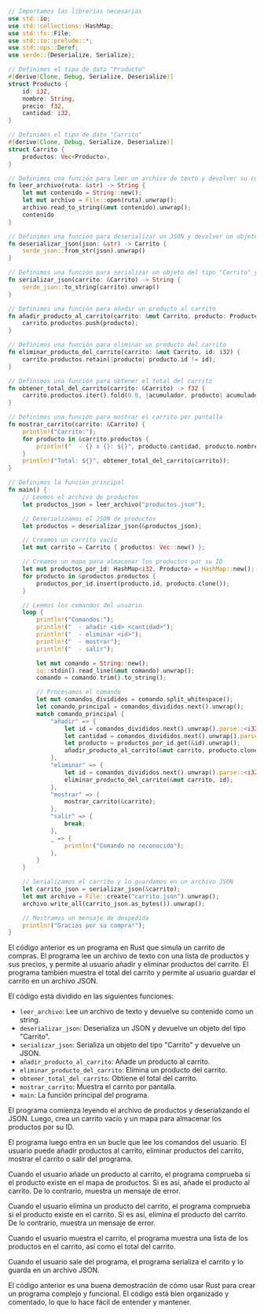 ```rust
// Importamos las librerías necesarias
use std::io;
use std::collections::HashMap;
use std::fs::File;
use std::io::prelude::*;
use std::ops::Deref;
use serde::{Deserialize, Serialize};

// Definimos el tipo de dato "Producto"
#[derive(Clone, Debug, Serialize, Deserialize)]
struct Producto {
    id: i32,
    nombre: String,
    precio: f32,
    cantidad: i32,
}

// Definimos el tipo de dato "Carrito"
#[derive(Clone, Debug, Serialize, Deserialize)]
struct Carrito {
    productos: Vec<Producto>,
}

// Definimos una función para leer un archivo de texto y devolver su contenido como un string
fn leer_archivo(ruta: &str) -> String {
    let mut contenido = String::new();
    let mut archivo = File::open(ruta).unwrap();
    archivo.read_to_string(&mut contenido).unwrap();
    contenido
}

// Definimos una función para deserializar un JSON y devolver un objeto del tipo "Carrito"
fn deserializar_json(json: &str) -> Carrito {
    serde_json::from_str(json).unwrap()
}

// Definimos una función para serializar un objeto del tipo "Carrito" y devolver un JSON
fn serializar_json(carrito: &Carrito) -> String {
    serde_json::to_string(carrito).unwrap()
}

// Definimos una función para añadir un producto al carrito
fn añadir_producto_al_carrito(carrito: &mut Carrito, producto: Producto) {
    carrito.productos.push(producto);
}

// Definimos una función para eliminar un producto del carrito
fn eliminar_producto_del_carrito(carrito: &mut Carrito, id: i32) {
    carrito.productos.retain(|producto| producto.id != id);
}

// Definimos una función para obtener el total del carrito
fn obtener_total_del_carrito(carrito: &Carrito) -> f32 {
    carrito.productos.iter().fold(0.0, |acumulador, producto| acumulador + producto.precio * producto.cantidad as f32)
}

// Definimos una función para mostrar el carrito por pantalla
fn mostrar_carrito(carrito: &Carrito) {
    println!("Carrito:");
    for producto in &carrito.productos {
        println!("  - {} x {}: ${}", producto.cantidad, producto.nombre, producto.precio * producto.cantidad as f32);
    }
    println!("Total: ${}", obtener_total_del_carrito(carrito));
}

// Definimos la función principal
fn main() {
    // Leemos el archivo de productos
    let productos_json = leer_archivo("productos.json");

    // Deserializamos el JSON de productos
    let productos = deserializar_json(&productos_json);

    // Creamos un carrito vacío
    let mut carrito = Carrito { productos: Vec::new() };

    // Creamos un mapa para almacenar los productos por su ID
    let mut productos_por_id: HashMap<i32, Producto> = HashMap::new();
    for producto in &productos.productos {
        productos_por_id.insert(producto.id, producto.clone());
    }

    // Leemos los comandos del usuario
    loop {
        println!("Comandos:");
        println!("  - añadir <id> <cantidad>");
        println!("  - eliminar <id>");
        println!("  - mostrar");
        println!("  - salir");

        let mut comando = String::new();
        io::stdin().read_line(&mut comando).unwrap();
        comando = comando.trim().to_string();

        // Procesamos el comando
        let mut comandos_divididos = comando.split_whitespace();
        let comando_principal = comandos_divididos.next().unwrap();
        match comando_principal {
            "añadir" => {
                let id = comandos_divididos.next().unwrap().parse::<i32>().unwrap();
                let cantidad = comandos_divididos.next().unwrap().parse::<i32>().unwrap();
                let producto = productos_por_id.get(&id).unwrap();
                añadir_producto_al_carrito(&mut carrito, producto.clone());
            },
            "eliminar" => {
                let id = comandos_divididos.next().unwrap().parse::<i32>().unwrap();
                eliminar_producto_del_carrito(&mut carrito, id);
            },
            "mostrar" => {
                mostrar_carrito(&carrito);
            },
            "salir" => {
                break;
            },
            _ => {
                println!("Comando no reconocido");
            },
        }
    }

    // Serializamos el carrito y lo guardamos en un archivo JSON
    let carrito_json = serializar_json(&carrito);
    let mut archivo = File::create("carrito.json").unwrap();
    archivo.write_all(carrito_json.as_bytes()).unwrap();

    // Mostramos un mensaje de despedida
    println!("Gracias por su compra!");
}
```

El código anterior es un programa en Rust que simula un carrito de compras. El programa lee un archivo de texto con una lista de productos y sus precios, y permite al usuario añadir y eliminar productos del carrito. El programa también muestra el total del carrito y permite al usuario guardar el carrito en un archivo JSON.

El código está dividido en las siguientes funciones:

* `leer_archivo`: Lee un archivo de texto y devuelve su contenido como un string.
* `deserializar_json`: Deserializa un JSON y devuelve un objeto del tipo "Carrito".
* `serializar_json`: Serializa un objeto del tipo "Carrito" y devuelve un JSON.
* `añadir_producto_al_carrito`: Añade un producto al carrito.
* `eliminar_producto_del_carrito`: Elimina un producto del carrito.
* `obtener_total_del_carrito`: Obtiene el total del carrito.
* `mostrar_carrito`: Muestra el carrito por pantalla.
* `main`: La función principal del programa.

El programa comienza leyendo el archivo de productos y deserializando el JSON. Luego, crea un carrito vacío y un mapa para almacenar los productos por su ID.

El programa luego entra en un bucle que lee los comandos del usuario. El usuario puede añadir productos al carrito, eliminar productos del carrito, mostrar el carrito o salir del programa.

Cuando el usuario añade un producto al carrito, el programa comprueba si el producto existe en el mapa de productos. Si es así, añade el producto al carrito. De lo contrario, muestra un mensaje de error.

Cuando el usuario elimina un producto del carrito, el programa comprueba si el producto existe en el carrito. Si es así, elimina el producto del carrito. De lo contrario, muestra un mensaje de error.

Cuando el usuario muestra el carrito, el programa muestra una lista de los productos en el carrito, así como el total del carrito.

Cuando el usuario sale del programa, el programa serializa el carrito y lo guarda en un archivo JSON.

El código anterior es una buena demostración de cómo usar Rust para crear un programa complejo y funcional. El código está bien organizado y comentado, lo que lo hace fácil de entender y mantener.